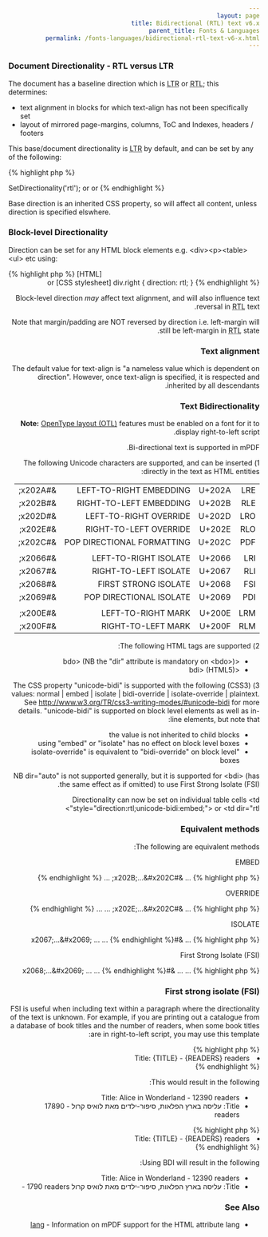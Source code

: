 ```yaml
---
layout: page
title: Bidirectional (RTL) text v6.x
parent_title: Fonts & Languages
permalink: /fonts-languages/bidirectional-rtl-text-v6-x.html
---
```


<div id="bpmbook" class="bpmbook" style="direction:ltr;">
<div class="topic_user_field">
<div id="U0">
<h3>Document Directionality - RTL versus LTR</h3>
<p>The document has a baseline direction which is <acronym title="Left-to-Right document, used for most langauges">LTR</acronym> or <acronym title="Right-to-Left document, used for Hebrew and Arabic languages">RTL</acronym>; this determines:</p>
<ul>
<li>text alignment in blocks for which text-align has not been specifically set</li>
<li>layout of mirrored page-margins, columns, ToC and Indexes, headers / footers</li>
</ul>
<p>This base/document directionality is <acronym title="Left-to-Right document, used for most langauges">LTR</acronym> by default, and can be set by any of the following:</p>

{% highlight php %}
<?php

$mpdf->SetDirectionality('rtl');

<html dir="rtl"> or <html style="direction: rtl;">

<body dir="rtl"> or <body style="direction: rtl;">
{% endhighlight %}

<p>Base direction is an inherited CSS property, so will affect all content, unless direction is specified elswhere.</p>
<h3>Block-level Directionality</h3>
<p>Direction can be set for any HTML block elements e.g. &lt;div&gt;&lt;p&gt;&lt;table&gt;&lt;ul&gt; etc using:</p>

{% highlight php %}
[HTML]

<div style="direction: rtl;">

or

[CSS stylesheet]

div.right { direction: rtl; }
{% endhighlight %}

<p>Block-level direction <i>may</i> affect text alignment, and will also influence text reversal in <acronym title="Right-to-Left document, used for Hebrew and Arabic languages">RTL</acronym> text.</p>
<p>Note that margin/padding are NOT reversed by direction i.e. left-margin will still be left-margin in <acronym title="Right-to-Left document, used for Hebrew and Arabic languages">RTL</acronym> state.</p>
<h3>Text alignment</h3>
<p>The default value for text-align is "a nameless value which is dependent on direction". However, once text-align is specified, it is respected and inherited by all descendants.</p>
<h3>Text Bidirectionality</h3>

<div class="alert alert-info" role="alert"><b>Note:</b> <a href="{{ "/fonts-languages/opentype-layout-otl.html" | prepend: site.baseurl }}">OpenType layout (OTL)</a> features must be enabled on a font for it to display right-to-left script.</div>
<p>Bi-directional text is supported in mPDF.</p>
<p>1) The following Unicode characters are supported, and can be inserted directly in the text as HTML entities:</p>
<table class="bpmTopic"> <tbody>
<tr>
<td>LRE</td>
<td>U+202A</td>
<td>LEFT-TO-RIGHT EMBEDDING</td>
<td>&amp;#x202A;</td>
</tr>
<tr>
<td>RLE</td>
<td>U+202B</td>
<td>RIGHT-TO-LEFT EMBEDDING</td>
<td>&amp;#x202B;</td>
</tr>
<tr>
<td>LRO</td>
<td>U+202D</td>
<td>LEFT-TO-RIGHT OVERRIDE</td>
<td>&amp;#x202D;</td>
</tr>
<tr>
<td>RLO</td>
<td>U+202E</td>
<td>RIGHT-TO-LEFT OVERRIDE</td>
<td>&amp;#x202E;</td>
</tr>
<tr>
<td>PDF</td>
<td>U+202C</td>
<td>POP DIRECTIONAL FORMATTING</td>
<td>&amp;#x202C;</td>
</tr>
<tr>
<td>

</td>
<td>

</td>
<td>

</td>
<td>

</td>
</tr>
<tr>
<td>LRI</td>
<td>U+2066</td>
<td>LEFT-TO-RIGHT ISOLATE</td>
<td>&amp;#x2066;</td>
</tr>
<tr>
<td>RLI</td>
<td>U+2067</td>
<td>RIGHT-TO-LEFT ISOLATE</td>
<td>&amp;#x2067;</td>
</tr>
<tr>
<td>FSI</td>
<td>U+2068</td>
<td>FIRST STRONG ISOLATE</td>
<td>&amp;#x2068;</td>
</tr>
<tr>
<td>PDI</td>
<td>U+2069</td>
<td>POP DIRECTIONAL ISOLATE</td>
<td>&amp;#x2069;</td>
</tr>
<tr>
<td>

</td>
<td>

</td>
<td>

</td>
<td>

</td>
</tr>
<tr>
<td>LRM</td>
<td>U+200E</td>
<td>LEFT-TO-RIGHT MARK</td>
<td>&amp;#x200E;</td>
</tr>
<tr>
<td>RLM</td>
<td>U+200F</td>
<td>RIGHT-TO-LEFT MARK</td>
<td>&amp;#x200F;</td>
</tr>
</tbody> </table>
<p>2) The following HTML tags are supported:</p>
<ul>
<li>&lt;bdo&gt; (NB the "dir" attribute is mandatory on &lt;bdo&gt;)</li>
<li>&lt;bdi&gt; (HTML5)</li>
</ul>
<p>3) The CSS property "unicode-bidi" is supported with the following (CSS3) values: normal | embed | isolate | bidi-override | isolate-override | plaintext. 

See <a href="http://www.w3.org/TR/css3-writing-modes/#unicode-bidi">http://www.w3.org/TR/css3-writing-modes/#unicode-bidi</a> for more details. 

"unicode-bidi" is supported on block level elements as well as in-line elements, but note that:</p>
<ul>
<li>the value is not inherited to child blocks</li>
<li>using "embed" or "isolate" has no effect on block level boxes</li>
<li>"isolate-override" is equivalent to "bidi-override" on block level boxes</li>
</ul>
<p>NB dir="auto" is not supported generally, but it is supported for &lt;bdi&gt; (has the same effect as if omitted) to use First Strong Isolate (FSI).</p>
<p>Directionality can now be set on individual table cells &lt;td style="direction:rtl;unicode-bidi:embed;"&gt; or &lt;td dir="rtl"&gt;</p>
<h3>Equivalent methods</h3>
<p>The following are equivalent methods:</p>
<p>EMBED</p>

{% highlight php %}
<span dir="rtl">...</span>

&amp;#x202B;...&amp;#x202C;

<span style="direction: rtl; unicode-bidi: embed">...</span>
{% endhighlight %}

<p>OVERRIDE</p>

{% highlight php %}
<bdo dir="rtl">...</bdo>

&amp;#x202E;...&amp;#x202C;

<span dir="rtl" style="unicode-bidi: bidi-override">...</span>

<span style="direction: rtl; unicode-bidi: bidi-override">...</span>
{% endhighlight %}

<p>ISOLATE</p>

{% highlight php %}
<bdi dir="ltr">...</bdi>

&amp;#x2067;...&amp;#x2069;

<span dir="rtl" style="unicode-bidi: isolate">...</span>

<span style="direction: rtl; unicode-bidi: isolate">...</span>
{% endhighlight %}

<p>First Strong Isolate (FSI)</p>

{% highlight php %}
<bdi>...</bdi>

<bdi dir="auto">...</bdi>

&amp;#x2068;...&amp;#x2069;

<span dir="rtl" style="unicode-bidi: plaintext">...</span>

<span style="direction: rtl; unicode-bidi: plaintext">...</span>
{% endhighlight %}

<h3>First strong isolate (FSI)</h3>
<p>FSI is useful when including text within a paragraph where the directionality of the text is unknown. For example, if you are printing out a catalogue from a database of book titles and the number of readers, when some book titles are in right-to-left script, you may use this template:</p>

{% highlight php %}
<li>Title: {TITLE} - {READERS} readers</li>
{% endhighlight %}

<p>This would result in the following:</p>
<ul>
<li>Title: Alice in Wonderland - 12390 readers</li>
<li>Title: עליסה בארץ הפלאות, סיפור-ילדים מאת לואיס קרול - 17890 readers</li>
</ul>

{% highlight php %}
<li>Title: <bdi>{TITLE}</bdi> - {READERS} readers</li>
{% endhighlight %}

<p>Using BDI will result in the following:</p>
<ul>
<li>Title: Alice in Wonderland - 12390 readers</li>
<li>Title: עליסה בארץ הפלאות, סיפור-ילדים מאת לואיס קרול ‭- 1790 readers‬</li>
</ul>
<h3>See Also</h3>
<ul>
<li class="manual_boxlist">
<p><a href="{{ "/fonts-languages/lang-v5-x.html" | prepend: site.baseurl }}">lang</a> - Information on mPDF support for the HTML attribute lang</p>
</li>
</ul>
</div>
</div>

